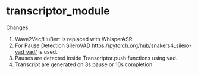 # transcriptor_module
Changes:

1) Wave2Vec/HuBert is replaced with WhisperASR 
2) For Pause Detection SileroVAD https://pytorch.org/hub/snakers4_silero-vad_vad/
is used.
3) Pauses are detected inside Transcriptor.push functions using vad.
4) Transcript are generated on 3s pause or 10s completion.


 
